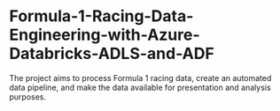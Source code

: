 # Formula-1-Racing-Data-Engineering-with-Azure-Databricks-ADLS-and-ADF
The project aims to process Formula 1 racing data, create an automated data pipeline, and make the data available for presentation and analysis purposes.
